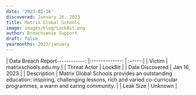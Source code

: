 ```yaml
---
date: '2023-01-16'
discovered: January 16, 2023
title: Matrix Global Schools
image: images/blog/LockBit.png
author: Breachsense Support
draft: false
yearmonths: 2023/january
---
```


| Data Breach Report------------:     |:-------------:    | :-----:|
| Victim      | matrixschools.edu.my      | 
| Threat Actor      | LockBit      | 
| Date Discovered      | Jan 16, 2023      | 
| Description      | Matrix Global Schools provides an outstanding education: inspiring, challenging lessons, rich and varied co-curricular programmes, a warm and caring community.       | 
| Leak Size      | Unknown      | 

